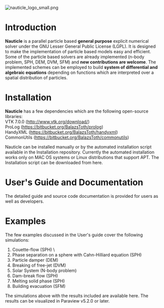 ![nauticle_logo_small.png](https://bitbucket.org/repo/yraAqM/images/4040395855-nauticle_logo_small.png)

# Introduction #
**Nauticle** is a parallel particle based **general purpose** explicit numerical solver under the GNU Lesser General Public License (LGPL). It is designed to make the implementation of particle based models easy and efficient. Some of the particle based solvers are already implemented (n-body problem, SPH, DEM, DVM, SFM) and **new contributions are welcome**.
The implemented schemes can be employed to build **system of differential and algebraic equations** depending on functions which are interpreted over a spatial distribution of particles.
# Installation #

**Nauticle** has a few dependencies which are the following open-source libraries:  
VTK 7.0.0 (http://www.vtk.org/download/)  
ProLog (https://bitbucket.org/BalazsToth/prolog)  
HandyXML (https://bitbucket.org/BalazsToth/handyxml)  
CommonUtils (https://bitbucket.org/BalazsToth/commonutils)  

Nauticle can be installed manually or by the automated installation script available in the Installation repository. Currently the automated installation works only on MAC OS systems or Linux distributions that support APT.
The Installation script can be downloaded from here.

# User's Guide and Documentation #
The detailed guide and source code documentation is provided for users as well as developers.

# Examples #
The few examples discussed in the User's guide cover the following simulations:
 1. Couette-flow (SPH) \\
 2. Phase separation on a sphere with Cahn-Hilliard equation (SPH)
 3. Particle damper (DEM)
 4. Breaking of free-jet (DVM)
 5. Solar System (N-body problem)
 6. Dam-break flow (SPH)
 7. Melting solid phase (SPH)
 8. Building evacuation (SFM)

The simulations above with the results included are available here. The results can be visualized in Paraview v5.2.0 or later.